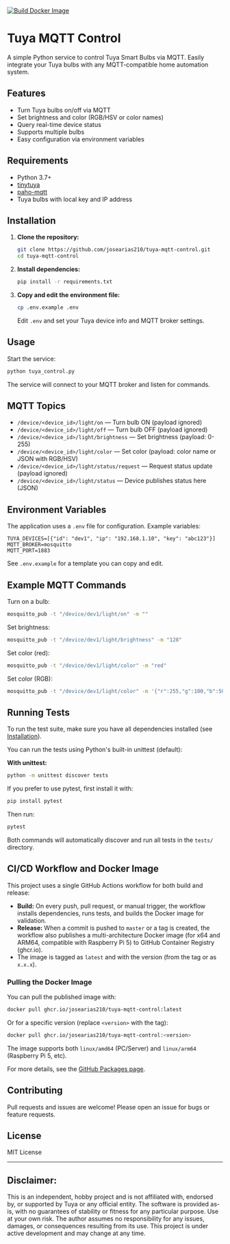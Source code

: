 [![Build Docker Image](https://github.com/josearias210/tuya-mqtt-control/actions/workflows/docker-build.yml/badge.svg)](https://github.com/josearias210/tuya-mqtt-control/actions/workflows/docker-build.yml)

# Tuya MQTT Control

A simple Python service to control Tuya Smart Bulbs via MQTT.
Easily integrate your Tuya bulbs with any MQTT-compatible home automation system.

## Features

- Turn Tuya bulbs on/off via MQTT
- Set brightness and color (RGB/HSV or color names)
- Query real-time device status
- Supports multiple bulbs
- Easy configuration via environment variables

## Requirements

- Python 3.7+
- [tinytuya](https://github.com/jasonacox/tinytuya)
- [paho-mqtt](https://pypi.org/project/paho-mqtt/)
- Tuya bulbs with local key and IP address

## Installation

1. **Clone the repository:**
   ```bash
   git clone https://github.com/josearias210/tuya-mqtt-control.git
   cd tuya-mqtt-control
   ```

2. **Install dependencies:**
   ```bash
   pip install -r requirements.txt
   ```

3. **Copy and edit the environment file:**
   ```bash
   cp .env.example .env
   ```
   Edit `.env` and set your Tuya device info and MQTT broker settings.

## Usage

Start the service:
```bash
python tuya_control.py
```

The service will connect to your MQTT broker and listen for commands.

## MQTT Topics

- `/device/<device_id>/light/on` — Turn bulb ON (payload ignored)
- `/device/<device_id>/light/off` — Turn bulb OFF (payload ignored)
- `/device/<device_id>/light/brightness` — Set brightness (payload: 0-255)
- `/device/<device_id>/light/color` — Set color (payload: color name or JSON with RGB/HSV)
- `/device/<device_id>/light/status/request` — Request status update (payload ignored)
- `/device/<device_id>/light/status` — Device publishes status here (JSON)

## Environment Variables

The application uses a `.env` file for configuration. Example variables:

```
TUYA_DEVICES=[{"id": "dev1", "ip": "192.168.1.10", "key": "abc123"}]
MQTT_BROKER=mosquitto
MQTT_PORT=1883
```

See `.env.example` for a template you can copy and edit.

## Example MQTT Commands

Turn on a bulb:
```bash
mosquitto_pub -t "/device/dev1/light/on" -m ""
```

Set brightness:
```bash
mosquitto_pub -t "/device/dev1/light/brightness" -m "128"
```

Set color (red):
```bash
mosquitto_pub -t "/device/dev1/light/color" -m "red"
```

Set color (RGB):
```bash
mosquitto_pub -t "/device/dev1/light/color" -m '{"r":255,"g":100,"b":50}'
```

## Running Tests

To run the test suite, make sure you have all dependencies installed (see [Installation](#installation)).

You can run the tests using Python's built-in unittest (default):

**With unittest:**
```bash
python -m unittest discover tests
```

If you prefer to use pytest, first install it with:
```bash
pip install pytest
```
Then run:
```bash
pytest
```

Both commands will automatically discover and run all tests in the `tests/` directory.

## CI/CD Workflow and Docker Image

This project uses a single GitHub Actions workflow for both build and release:

- **Build:** On every push, pull request, or manual trigger, the workflow installs dependencies, runs tests, and builds the Docker image for validation.
- **Release:** When a commit is pushed to `master` or a tag is created, the workflow also publishes a multi-architecture Docker image (for x64 and ARM64, compatible with Raspberry Pi 5) to GitHub Container Registry (ghcr.io).
- The image is tagged as `latest` and with the version (from the tag or as `x.x.x`).

### Pulling the Docker Image

You can pull the published image with:

```bash
docker pull ghcr.io/josearias210/tuya-mqtt-control:latest
```
Or for a specific version (replace `<version>` with the tag):
```bash
docker pull ghcr.io/josearias210/tuya-mqtt-control:<version>
```

The image supports both `linux/amd64` (PC/Server) and `linux/arm64` (Raspberry Pi 5, etc).

For more details, see the [GitHub Packages page](https://github.com/users/josearias210/packages/container/package/tuya-mqtt-control).

## Contributing

Pull requests and issues are welcome!
Please open an issue for bugs or feature requests.

## License

MIT License

---

## **Disclaimer:**

This is an independent, hobby project and is not affiliated with, endorsed by, or supported by Tuya or any official entity. The software is provided as-is, with no guarantees of stability or fitness for any particular purpose. Use at your own risk. The author assumes no responsibility for any issues, damages, or consequences resulting from its use. This project is under active development and may change at any time.
